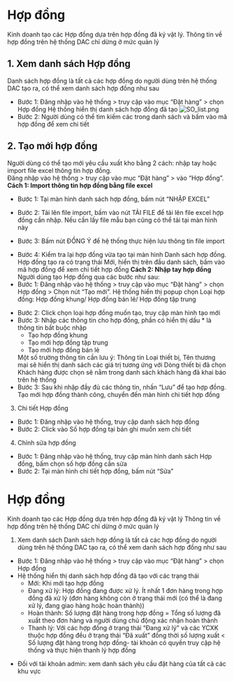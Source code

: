 # Hợp đồng
Kinh doanh tạo các Hợp đồng dựa trên hợp đồng đã ký vật lý. Thông tin về hợp đồng trên hệ thống DAC chỉ dừng ở mức quản lý
## 1. Xem danh sách Hợp đồng
Danh sách hợp đồng là tất cả các hợp đồng do người dùng trên hệ thống DAC tạo ra, có thể xem danh sách hợp đồng như sau
- Bước 1: Đăng nhập vào hệ thống > truy cập vào mục “Đặt hàng” > chọn Hợp đồng
Hệ thống hiển thị danh sách hợp đồng đã tạo
![SO_list.png](/img/order_contract/SO_list.png)
- Bước 2: Người dùng có thể tìm kiếm các trong danh sách và bấm vào mã hợp đồng để xem chi tiết 
<!-- Ảnh cap màn hình có khoanh vào các searchbox tìm kiếm và textlink -->
## 2. Tạo mới hợp đồng
Người dùng có thể tạo mới yêu cầu xuất kho bằng 2 cách: nhập tay hoặc import file excel thông tin hợp đồng.  
Đăng nhập vào hệ thống > truy cập vào mục “Đặt hàng” > vào “Hợp đồng”.  
**Cách 1: Import thông tin hợp đồng bằng file excel**  
- Bước 1: Tại màn hình danh sách hợp đồng, bấm nút “NHẬP EXCEL”
<!-- Ảnh chụp màn hình focus vào button Nhập excel -->
- Bước 2: Tải lên file import, bấm vào nút TẢI FILE để tải lên file excel hợp đồng cần nhập. Nếu cần lấy file mẫu bạn cũng có thể tải tại màn hình này
<!-- Ảnh popup Tải lên hợp đồng -->
- Bước 3: Bấm nút ĐỒNG Ý để hệ thống thực hiện lưu thông tin file import
<!-- Ảnh popup Tải lên hợp đồng, focus đồng ý -->
- Bước 4: Kiểm tra lại hợp đồng vừa tạo tại màn hình Danh sách hợp đồng. Hợp đồng tạo ra có trạng thái Mới, hiển thị trên đầu danh sách, bấm vào mã hợp đồng để xem chi tiết hợp đồng
**Cách 2: Nhập tay hợp đồng**
Người dùng tạo Hợp đồng qua các bước như sau: 
- Bước 1: Đăng nhập vào hệ thống > truy cập vào mục “Đặt hàng” > chọn Hợp đồng > Chọn nút “Tạo mới”. Hệ thống hiển thị popup chọn Loại hợp đồng: Hợp đồng khung/ Hợp đồng bán lẻ/ Hợp đồng tập trung
<!-- Ảnh popup  -->
- Bước 2: Click chọn loại hợp đồng muốn tạo, truy cập màn hình tạo mới
- Bước 3: Nhập các thông tin cho hợp đồng, phần có hiển thị dấu * là thông tin bắt buộc nhập
     - Tạo hợp đồng khung
     <!-- Ảnh màn hình tạo mới HĐ khung -->
     - Tạo mới hợp đồng tập trung
     <!-- Ảnh màn hình tạo mới HĐ tập trung -->
     - Tạo mới hợp đồng bán lẻ
     <!-- Ảnh màn hình tạo mới HĐ bán lẻ -->
     Một số trường thông tin cần lưu ý: 
     Thông tin Loại thiết bị, Tên thương mại sẽ hiển thị danh sách các giá trị tương ứng với Dòng thiết bị đã chọn
     Khách hàng được chọn sẽ nằm trong danh sách khách hàng đã khai báo trên hệ thống
- Bước 3: Sau khi nhập đầy đủ các thông tin, nhấn “Lưu” để tạo hợp đồng. Tạo mới hợp đồng thành công, chuyển đến màn hình chi tiết hợp đồng
<!-- Ảnh chi tiết hợp đồng sau tạo mới -->
3. Chi tiết Hợp đồng
- Bước 1: Đăng nhập vào hệ thống, truy cập danh sách hợp đồng
- Bước 2: Click vào Số hợp đồng tại bản ghi muốn xem chi tiết
<!-- Ảnh chi tiết HĐ -->
4. Chỉnh sửa hợp đồng
- Bước 1: Đăng nhập vào hệ thống, truy cập màn hình danh sách Hợp đồng, bấm chọn số hợp đồng cần sửa 
- Bước 2: Tại màn hình chi tiết hợp đồng, bấm nút “Sửa”



# Hợp đồng
Kinh doanh tạo các Hợp đồng dựa trên hợp đồng đã ký vật lý
Thông tin về hợp đồng trên hệ thống DAC chỉ dừng ở mức quản lý
1. Xem danh sách
   Danh sách hợp đồng là tất cả các hợp đồng do người dùng trên hệ thống DAC tạo ra, có thể xem danh sách hợp đồng như sau
-	Bước 1: Đăng nhập vào hệ thống > truy cập vào mục “Đặt hàng” > chọn Hợp đồng 
   - Hệ thống hiển thị danh sách hợp đồng đã tạo với các trạng thái
      - Mới: Khi mới tạo hợp đồng
      - Đang xử lý: Hợp đồng đang được xử lý. Ít nhất 1 đơn hàng trong hợp đồng đã xử lý (đơn hàng không còn ở trạng thái mới (có thể là đang xử lý, đang giao hàng hoặc hoàn thành))
      - Hoàn thành: Số lượng đặt hàng trong hợp đồng = Tổng số lượng đã xuất theo đơn hàng và người dùng chủ động xác nhận hoàn thành
     - Thanh lý: Với các hợp đồng ở trạng thái “Đang xử lý” và các YCXK thuộc hợp đồng đều ở trạng thái “Đã xuất” đồng thời số lượng xuất < Số lượng đặt hàng trong hợp đồng- tài khoản có quyền truy cập hệ thống và thực hiện thanh lý hợp đồng
+  Đối với tài khoản admin: xem danh sách yêu cầu đặt hàng của tất cả các khu vực
